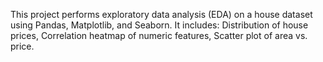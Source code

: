 This project performs exploratory data analysis (EDA) on a house dataset using Pandas, Matplotlib, and Seaborn.
It includes:
Distribution of house prices,
Correlation heatmap of numeric features,
Scatter plot of area vs. price.
